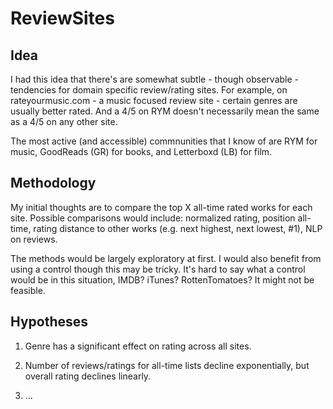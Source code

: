 # ReviewSites

## Idea
 
I had this idea that there's are somewhat subtle - though observable - tendencies for domain specific review/rating sites. For example, on rateyourmusic.com - a music focused review site - certain genres are usually better rated. And a 4/5 on RYM doesn't necessarily mean the same as a 4/5 on any other site. 

The most active (and accessible) commnunities that I know of are RYM for music, GoodReads (GR) for books, and Letterboxd (LB) for film.

## Methodology

My initial thoughts are to compare the top X all-time rated works for each site. Possible comparisons would include: normalized rating, position all-time, rating distance to other works (e.g. next highest, next lowest, #1), NLP on reviews.

The methods would be largely exploratory at first. I would also benefit from using a control though this may be tricky. It's hard to say what a control would be in this situation, IMDB? iTunes? RottenTomatoes? It might not be feasible.

## Hypotheses

1. Genre has a significant effect on rating across all sites.

2. Number of reviews/ratings for all-time lists decline exponentially, but overall rating declines linearly.

3. ...
